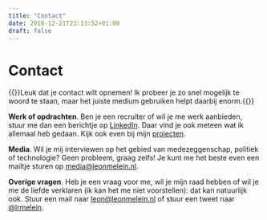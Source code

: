 ```yaml
---
title: "Contact"
date: 2018-12-21T23:13:52+01:00
draft: false
---
```


# Contact

{{<lead>}}Leuk dat je contact wilt opnemen! Ik probeer je zo snel mogelijk te woord te staan, maar het juiste medium gebruiken helpt daarbij enorm.{{</lead>}}

**Werk of opdrachten**. Ben je een recruiter of wil je me werk aanbieden, stuur me dan een berichtje op [LinkedIn](https://www.linkedin.com/in/leonmelein). Daar vind je ook meteen wat ik allemaal heb gedaan. Kijk ook even bij mijn [projecten](/project).

**Media**. Wil je mij interviewen op het gebied van medezeggenschap, politiek of technologie? Geen probleem, graag zelfs! Je kunt me het beste even een mailtje sturen op [media@leonmelein.nl](mailto:media@leonmelein.nl). 

**Overige vragen**. Heb je een vraag voor me, wil je mijn raad hebben of wil je me de liefde verklaren (ik kan het me niet voorstellen): dat kan natuurlijk ook. Stuur een mail naar [leon@leonmelein.nl](mailto:leon@leonmelein.nl) of stuur een tweet naar [@lrmelein](https://www.twitter.com/lrmelein).